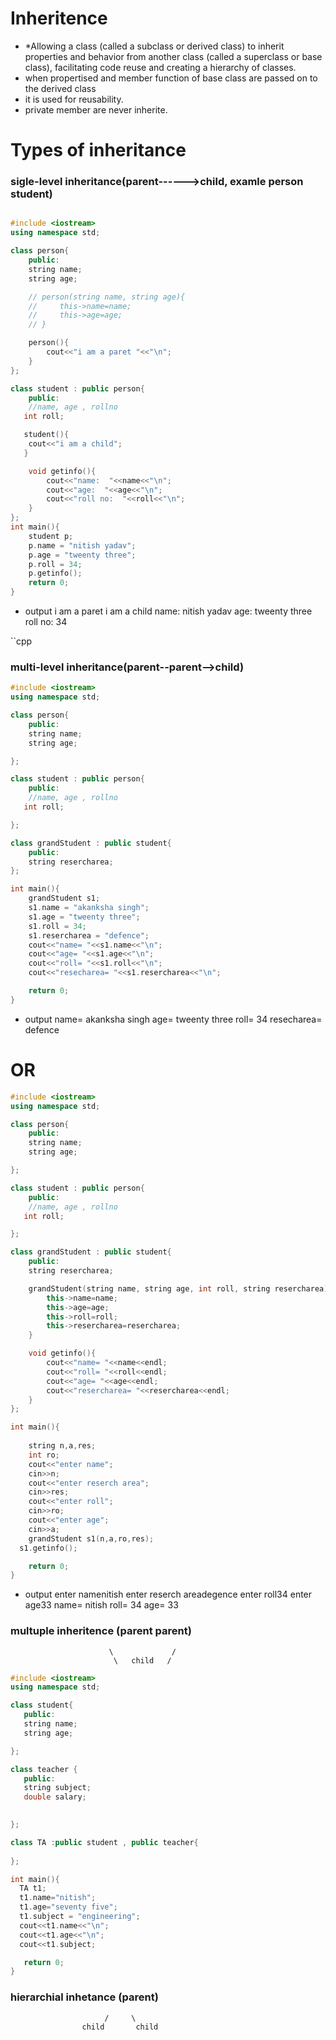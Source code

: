 # Inheritence
* *Allowing a class (called a subclass or derived class) to inherit properties and behavior from another class (called a superclass or base class), facilitating code reuse and creating a hierarchy of classes.
* when propertised and member function of base class are passed on to the derived class 
* it is used for reusability.
* private member are never inherite.

# Types of inheritance

### sigle-level inheritance(parent------>child, examle person student)
```cpp

#include <iostream>
using namespace std;

class person{
    public:
    string name;
    string age;

    // person(string name, string age){
    //     this->name=name;
    //     this->age=age;
    // }

    person(){
        cout<<"i am a paret "<<"\n";
    }
};

class student : public person{
    public:
    //name, age , rollno
   int roll;

   student(){
    cout<<"i am a child";
   }

    void getinfo(){
        cout<<"name:  "<<name<<"\n";
        cout<<"age:  "<<age<<"\n";
        cout<<"roll no:  "<<roll<<"\n";
    }
};
int main(){
    student p;
    p.name = "nitish yadav";
    p.age = "tweenty three";
    p.roll = 34;
    p.getinfo();
    return 0;
}
```
* output 
i am a paret 
i am a child
name:  nitish yadav
age:  tweenty three
roll no:  34


``cpp


### multi-level inheritance(parent--parent-->child)

```cpp 
#include <iostream>
using namespace std;

class person{
    public:
    string name;
    string age;

};

class student : public person{
    public:
    //name, age , rollno
   int roll;

};

class grandStudent : public student{
    public:
    string resercharea;
};

int main(){
    grandStudent s1;
    s1.name = "akanksha singh";
    s1.age = "tweenty three";
    s1.roll = 34;
    s1.resercharea = "defence";
    cout<<"name= "<<s1.name<<"\n";
    cout<<"age= "<<s1.age<<"\n";
    cout<<"roll= "<<s1.roll<<"\n";
    cout<<"resecharea= "<<s1.resercharea<<"\n";

    return 0;
}
```
* output
name= akanksha singh
age= tweenty three
roll= 34
resecharea= defence

# OR
```cpp
#include <iostream>
using namespace std;

class person{
    public:
    string name;
    string age;

};

class student : public person{
    public:
    //name, age , rollno
   int roll;

};

class grandStudent : public student{
    public:
    string resercharea;

    grandStudent(string name, string age, int roll, string resercharea){
        this->name=name;
        this->age=age;
        this->roll=roll;
        this->resercharea=resercharea;
    }

    void getinfo(){
        cout<<"name= "<<name<<endl;
        cout<<"roll= "<<roll<<endl;
        cout<<"age= "<<age<<endl;
        cout<<"resercharea= "<<resercharea<<endl;
    }
};

int main(){
    
    string n,a,res;
    int ro;
    cout<<"enter name";
    cin>>n;
    cout<<"enter reserch area";
    cin>>res;
    cout<<"enter roll";
    cin>>ro;
    cout<<"enter age";
    cin>>a;
    grandStudent s1(n,a,ro,res);
  s1.getinfo();

    return 0;
}
```
* output
enter namenitish
enter reserch areadegence
enter roll34
enter age33
name= nitish
roll= 34
age= 33

### multuple inheritence (parent       parent)
                          \             /
                           \   child   /
 ```cpp
#include <iostream>
using namespace std;

class student{
    public:
    string name;
    string age;

};

class teacher {
    public:
    string subject;
    double salary;
   

};

class TA :public student , public teacher{
  
};

int main(){
   TA t1;
   t1.name="nitish";
   t1.age="seventy five";
   t1.subject = "engineering";
   cout<<t1.name<<"\n";
   cout<<t1.age<<"\n";
   cout<<t1.subject;

    return 0;
}
```                          
### hierarchial inhetance (parent)   
                         /     \
                    child       child                          
```cpp

